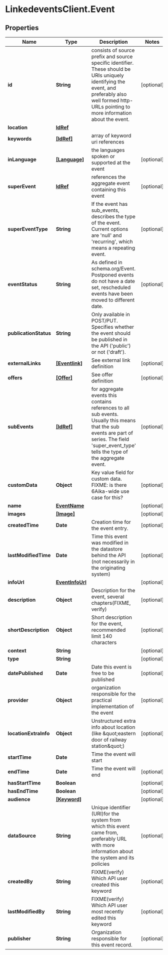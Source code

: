 # LinkedeventsClient.Event

## Properties
Name | Type | Description | Notes
------------ | ------------- | ------------- | -------------
**id** | **String** | consists of source prefix and source specific identifier. These should be URIs uniquely identifying the event, and preferably also well formed http-URLs pointing to more information about the event. | [optional] 
**location** | [**IdRef**](IdRef.md) |  | 
**keywords** | [**[IdRef]**](IdRef.md) | array of keyword uri references | 
**inLanguage** | [**[Language]**](Language.md) | the languages spoken or supported at the event | [optional] 
**superEvent** | [**IdRef**](IdRef.md) | references the aggregate event containing this event | [optional] 
**superEventType** | **String** | If the event has sub_events, describes the type of the event. Current options are &#39;null&#39; and &#39;recurring&#39;, which means a repeating event. | [optional] 
**eventStatus** | **String** | As defined in schema.org/Event. Postponed events do not have a date set, rescheduled events have been moved to different date. | [optional] 
**publicationStatus** | **String** | Only available in POST/PUT. Specifies whether the event should be published in the API (&#39;public&#39;) or not (&#39;draft&#39;). | 
**externalLinks** | [**[Eventlink]**](Eventlink.md) | See external link definition | [optional] 
**offers** | [**[Offer]**](Offer.md) | See offer definition | [optional] 
**subEvents** | [**[IdRef]**](IdRef.md) | for aggregate events this contains references to all sub events. Usually this means that the sub events are part of series. The field &#39;super_event_type&#39; tells the type of the aggregate event. | [optional] 
**customData** | **Object** | Key value field for custom data. FIXME: is there 6Aika-wide use case for this? | [optional] 
**name** | [**EventName**](EventName.md) |  | [optional] 
**images** | [**[Image]**](Image.md) |  | [optional] 
**createdTime** | **Date** | Creation time for the event entry. | [optional] 
**lastModifiedTime** | **Date** | Time this event was modified in the datastore behind the API (not necessarily in the originating system) | [optional] 
**infoUrl** | [**EventInfoUrl**](EventInfoUrl.md) |  | [optional] 
**description** | **Object** | Description for the event, several chapters(FIXME, verify) | [optional] 
**shortDescription** | **Object** | Short description for the event, recommended limit 140 characters | [optional] 
**context** | **String** |  | [optional] 
**type** | **String** |  | [optional] 
**datePublished** | **Date** | Date this event is free to be published | [optional] 
**provider** | **Object** | organization responsible for the practical implementation of the event | [optional] 
**locationExtraInfo** | **Object** | Unstructured extra info about location (like \&quot;eastern door of railway station\&quot;) | [optional] 
**startTime** | **Date** | Time the event will start | 
**endTime** | **Date** | Time the event will end | [optional] 
**hasStartTime** | **Boolean** |  | [optional] 
**hasEndTime** | **Boolean** |  | [optional] 
**audience** | [**[Keyword]**](Keyword.md) |  | [optional] 
**dataSource** | **String** | Unique identifier (URI)for the system from which this event came from, preferably URL with more information about the system and its policies | [optional] 
**createdBy** | **String** | FIXME(verify) Which API user created this keyword | [optional] 
**lastModifiedBy** | **String** | FIXME(verify) Which API user most recently edited this keyword | [optional] 
**publisher** | **String** | Organization responsible for this event record. | [optional] 


